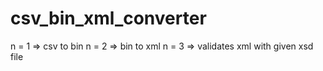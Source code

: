 # csv_bin_xml_converter
n = 1 => csv to bin n = 2 => bin to xml n = 3 => validates xml with given xsd file

